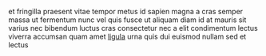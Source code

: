 et fringilla praesent vitae tempor metus id sapien magna a cras semper massa ut
fermentum nunc vel quis fusce ut aliquam diam id at mauris sit varius nec
bibendum luctus cras consectetur nec a elit condimentum lectus viverra accumsan
quam amet [ligula](generated_webpages/donec4.md) urna quis dui euismod nullam
sed et lectus